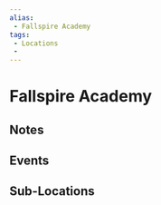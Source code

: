 ```yaml
---
alias: 
 - Fallspire Academy
tags: 
 - Locations
 - 
---
```


# Fallspire Academy

## Notes


## Events


## Sub-Locations

